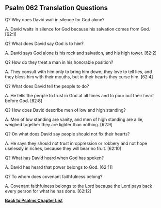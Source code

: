 ## Psalm 062 Translation Questions ##

Q? Why does David wait in silence for God alone?

A. David waits in silence for God because his salvation comes from God. [62:1]

Q? What does David say God is to him?

A. David says God alone is his rock and salvation, and his high tower. [62:2]

Q? How do they treat a man in his honorable position?

A. They consult with him only to bring him down, they love to tell lies, and they bless him with their mouths, but in their hearts they curse him. [62:4]

Q? What does David tell the people to do?

A. He tells the people to trust in God at all times and to pour out their heart before God. [62:8]

Q? How does David describe men of low and high standing?

A. Men of low standing are vanity, and men of high standing are a lie, weighed together they are lighter than nothing. [62:9]

Q? On what does David say people should not fix their hearts?

A. He says they should not trust in oppression or robbery and not hope uselessly in riches, because they will bear no fruit. [62:10]

Q? What has David heard when God has spoken?

A. David has heard that power belongs to God. [62:11]

Q? To whom does covenant faithfulness belong?

A. Covenant faithfulness belongs to the Lord because the Lord pays back every person for what he has done. [62:12]

__[Back to Psalms Chapter List](./)__

